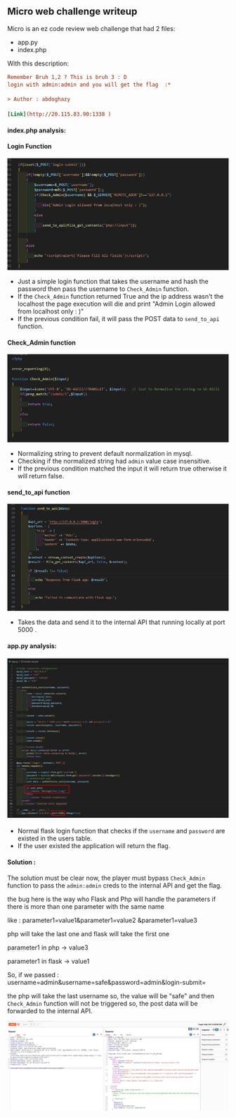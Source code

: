 ## Micro web challenge writeup

Micro is an ez code review web challenge that had 2 files:

- app.py
- index.php 

With this description:

```ini
Remember Bruh 1,2 ? This is bruh 3 : D  
login with admin:admin and you will get the flag  :*

> Author : abdoghazy

[Link](http://20.115.83.90:1338 )
```



#### index.php analysis:

#### Login Function

![image-20240210150920736](./Micro.assets/image-20240210150920736.png)

- Just a simple login function that takes the username and hash the password then pass the username to `Check_Admin` function.
- If the `Check_Admin` function returned True and the ip address wasn't the localhost the page  execution will die and print "Admin Login allowed from localhost only : )"
- If the previous condition fail, it will pass the POST data to `send_to_api` function.



#### Check_Admin function

![image-20240210151741945](./Micro.assets/image-20240210151741945.png)

- Normalizing string to prevent default normalization in mysql.
- Checking if the normalized string had `admin` value case insensitive.
- If the previous condition matched the input it will return true otherwise it will return false.



#### send_to_api function

![image-20240210152301313](./Micro.assets/image-20240210152301313.png)

- Takes the data and send it to the internal API that running locally at port 5000 .



#### app.py analysis:

#### ![image-20240210153313784](./Micro.assets/image-20240210153313784.png)

- Normal flask login function that checks if the `username` and `password` are existed in the users table.
- If the user existed the application will return the flag.



#### Solution :

The solution must be clear now, the player must bypass `Check_Admin`  function to pass the `admin:admin` creds to the internal API and get the flag.

the bug here is the way who Flask and Php will handle the parameters if there is more than one parameter with the same name 

like :  parameter1=value1&parameter1=value2 &parameter1=value3

php will take the last one and flask will take the first one 

parameter1 in php -> value3

parameter1 in flask -> value1



So, if we passed : username=admin&username=safe&password=admin&login-submit=

the php will take the last username so, the value will be "safe" and then `Check_Admin` function will not be triggered so, the post data will be forwarded to the internal API.

![image-20240210155656417](./Micro.assets/image-20240210155656417.png)
